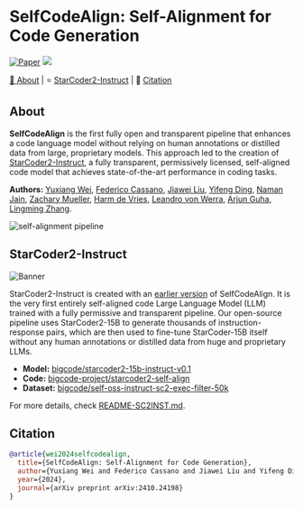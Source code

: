 # SelfCodeAlign: Self-Alignment for Code Generation

<p align="left">
    <a href="https://openreview.net/forum?id=xXRnUU7xTL"><img src="https://img.shields.io/badge/Paper-NeurIPS'24-a55fed.svg?style=for-the-badge" alt="Paper" class="img-fluid"/></a>
    <a href="https://arxiv.org/abs/2410.24198"><img src="https://img.shields.io/badge/arXiv-2410.24198-b31b1b.svg?style=for-the-badge">
    <!-- <a href="https://opensource.org/license/mit/"><img src="https://img.shields.io/badge/License-Apache_2.0-blue.svg?style=for-the-badge"> -->
    <!-- <a href="https://huggingface.co/ise-uiuc/"><img src="https://img.shields.io/badge/🤗%20Hugging%20Face-ise--uiuc-%23ff8811.svg?style=for-the-badge"> -->
    <!-- <a href="https://twitter.com/magicoder_ai"><img src="https://img.shields.io/badge/@magicoder__ai-000000?style=for-the-badge&logo=x&logoColor=white"> -->
</p>

<p align="left">
    🧐&nbsp;<a href="#about">About</a>
    | ⭐️&nbsp;<a href="README-SC2INST.md">StarCoder2-Instruct</a>
    | 📝&nbsp;<a href="#quick-start">Citation</a>
    <!-- | 🚀&nbsp;<a href="#quick-start">Quick start</a> -->
    <!-- | 📚&nbsp;<a href="#data-generation-pipeline">Data generation</a> -->
    <!-- | 🧑‍💻&nbsp;<a href="#training-details">Training</a> -->
    <!-- | 📊&nbsp;<a href="#evaluation-on-evalplus-livecodebench-and-ds-1000">Evaluation</a> -->
    <!-- | ⚠️&nbsp;<a href="#bias-risks-and-limitations">Limitations</a> -->
</p>

## About

**SelfCodeAlign** is the first fully open and transparent pipeline that enhances a code language model without relying on human annotations or distilled data from large, proprietary models. This approach led to the creation of [StarCoder2-Instruct](README-SC2INST.md), a fully transparent, permissively licensed, self-aligned code model that achieves state-of-the-art performance in coding tasks.

**Authors:**
[Yuxiang Wei](https://yuxiang.cs.illinois.edu),
[Federico Cassano](https://federico.codes/),
[Jiawei Liu](https://jw-liu.xyz),
[Yifeng Ding](https://yifeng-ding.com),
[Naman Jain](https://naman-ntc.github.io),
[Zachary Mueller](https://muellerzr.github.io),
[Harm de Vries](https://www.harmdevries.com),
[Leandro von Werra](https://twitter.com/lvwerra),
[Arjun Guha](https://www.khoury.northeastern.edu/home/arjunguha/main/homehttps://www.khoury.northeastern.edu/home/arjunguha/main/home//),
[Lingming Zhang](https://lingming.cs.illinois.edu).

![self-alignment pipeline](https://huggingface.co/datasets/bigcode/starcoder2-instruct-assets/resolve/main/SelfCodeAlign.png)

## StarCoder2-Instruct

![Banner](https://huggingface.co/datasets/bigcode/starcoder2-instruct-assets/resolve/main/banner.png)

StarCoder2-Instruct is created with an [earlier version](https://github.com/bigcode-project/selfcodealign/tree/starcoder2-instruct) of SelfCodeAlign. It is the very first entirely self-aligned code Large Language Model (LLM) trained with a fully permissive and transparent pipeline. Our open-source pipeline uses StarCoder2-15B to generate thousands of instruction-response pairs, which are then used to fine-tune StarCoder-15B itself without any human annotations or distilled data from huge and proprietary LLMs.

- **Model:** [bigcode/starcoder2-15b-instruct-v0.1](https://huggingface.co/bigcode/starcoder2-instruct-15b-v0.1)
- **Code:** [bigcode-project/starcoder2-self-align](https://github.com/bigcode-project/starcoder2-self-align)
- **Dataset:** [bigcode/self-oss-instruct-sc2-exec-filter-50k](https://huggingface.co/datasets/bigcode/self-oss-instruct-sc2-exec-filter-50k/)

For more details, check [README-SC2INST.md](README-SC2INST.md).

## Citation

```bibtex
@article{wei2024selfcodealign,
  title={SelfCodeAlign: Self-Alignment for Code Generation}, 
  author={Yuxiang Wei and Federico Cassano and Jiawei Liu and Yifeng Ding and Naman Jain and Zachary Mueller and Harm de Vries and Leandro von Werra and Arjun Guha and Lingming Zhang},
  year={2024},
  journal={arXiv preprint arXiv:2410.24198}
}
```
